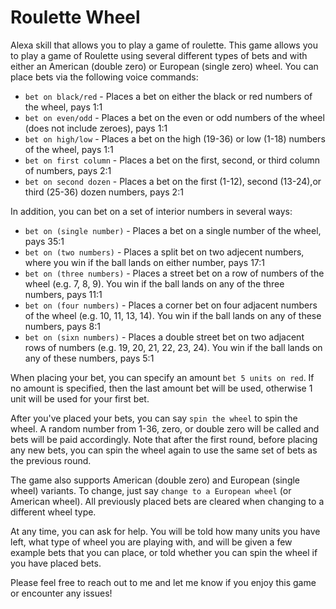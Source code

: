 # Roulette Wheel
Alexa skill that allows you to play a game of roulette.
This game allows you to play a game of Roulette using several different types of bets
and with either an American (double zero) or European (single zero) wheel.
You can place bets via the following voice commands:

* `bet on black/red` - Places a bet on either the black or red numbers of the wheel, pays 1:1
* `bet on even/odd` - Places a bet on the even or odd numbers of the wheel (does not include zeroes), pays 1:1
* `bet on high/low` - Places a bet on the high (19-36) or low (1-18) numbers of the wheel, pays 1:1
* `bet on first column` - Places a bet on the first, second, or third column of numbers, pays 2:1
* `bet on second dozen` - Places a bet on the first (1-12), second (13-24),or third (25-36) dozen numbers, pays 2:1

In addition, you can bet on a set of interior numbers in several ways:

* `bet on (single number)` - Places a bet on a single number of the wheel, pays 35:1
* `bet on (two numbers)` - Places a split bet on two adjecent numbers, where you win if the ball
      lands on either number, pays 17:1
* `bet on (three numbers)` - Places a street bet on a row of numbers of the wheel (e.g. 7, 8, 9).
      You win if the ball lands on any of the three numbers, pays 11:1
* `bet on (four numbers)` - Places a corner bet on four adjacent numbers of the wheel
      (e.g. 10, 11, 13, 14). You win if the ball lands on any of these numbers, pays 8:1
* `bet on (sixn numbers)` - Places a double street bet on two adjacent rows of numbers
      (e.g. 19, 20, 21, 22, 23, 24). You win if the ball lands on any of these numbers, pays 5:1

When placing your bet, you can specify an amount `bet 5 units on red`. If no amount is specified,
then the last amount bet will be used, otherwise 1 unit will be used for your first bet.

After you've placed your bets, you can say `spin the wheel` to spin the wheel. A random number from
1-36, zero, or double zero will be called and bets will be paid accordingly. Note that after the
first round, before placing any new bets, you can spin the wheel again to use the same set of bets
as the previous round.

The game also supports American (double zero) and European (single wheel) variants. To change, just
say `change to a European wheel` (or American wheel). All previously placed bets are cleared when
changing to a different wheel type.

At any time, you can ask for help. You will be told how many units you have left, what type of wheel
you are playing with, and will be given a few example bets that you can place, or told whether you can
spin the wheel if you have placed bets.

Please feel free to reach out to me and let me know if you enjoy this game or encounter any issues!